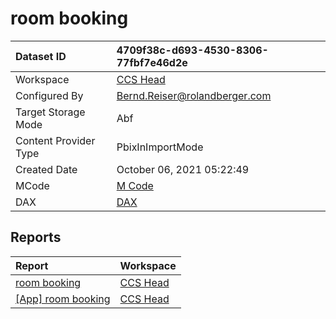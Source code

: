 



# room booking

|Dataset ID|4709f38c-d693-4530-8306-77fbf7e46d2e|
| :--- | :--- |
|Workspace|[CCS Head](../Workspaces/CCS-Head.md)|
|Configured By|Bernd.Reiser@rolandberger.com|
|Target Storage Mode|Abf|
|Content Provider Type|PbixInImportMode|
|Created Date|October 06, 2021 05:22:49|
|MCode|[M Code](./room-booking/mcode.md)|
|DAX|[DAX](./room-booking/dax.md)|

## Reports

|Report|Workspace|
| :--- | :--- |
|[room booking](../Reports/room-booking.md)|[CCS Head](../Workspaces/CCS-Head.md)|
|[[App] room booking](../Reports/[App]-room-booking.md)|[CCS Head](../Workspaces/CCS-Head.md)|
